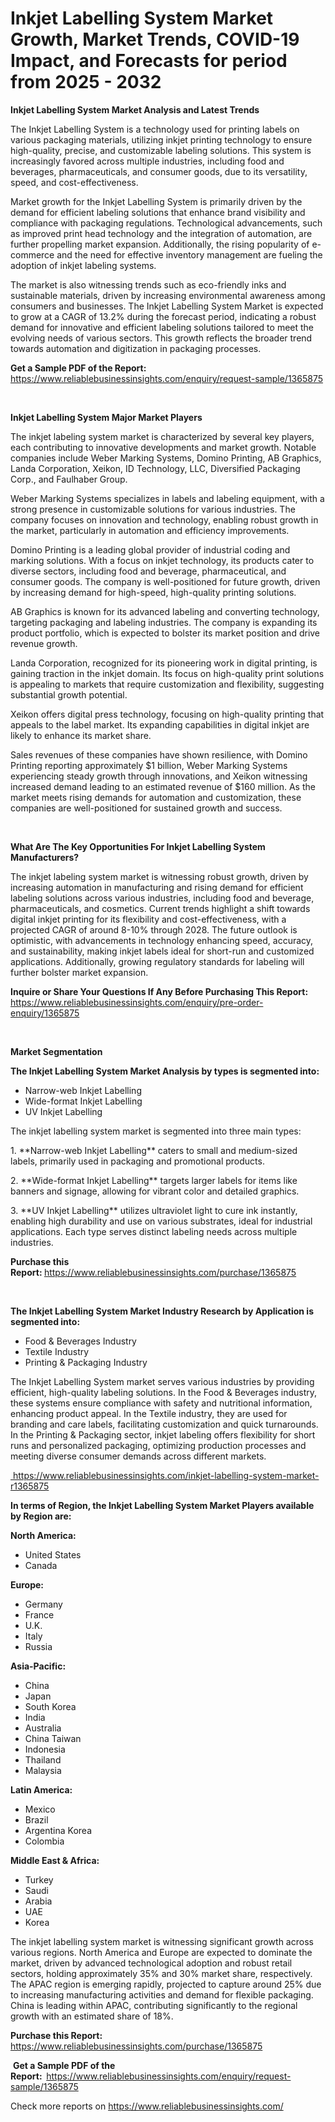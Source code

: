 <p><h1>Inkjet Labelling System Market Growth, Market Trends, COVID-19 Impact, and Forecasts for period from 2025 - 2032</h1></p><p><strong>Inkjet Labelling System Market Analysis and Latest Trends</strong></p>
<p><p>The Inkjet Labelling System is a technology used for printing labels on various packaging materials, utilizing inkjet printing technology to ensure high-quality, precise, and customizable labeling solutions. This system is increasingly favored across multiple industries, including food and beverages, pharmaceuticals, and consumer goods, due to its versatility, speed, and cost-effectiveness.</p><p>Market growth for the Inkjet Labelling System is primarily driven by the demand for efficient labeling solutions that enhance brand visibility and compliance with packaging regulations. Technological advancements, such as improved print head technology and the integration of automation, are further propelling market expansion. Additionally, the rising popularity of e-commerce and the need for effective inventory management are fueling the adoption of inkjet labeling systems.</p><p>The market is also witnessing trends such as eco-friendly inks and sustainable materials, driven by increasing environmental awareness among consumers and businesses. The Inkjet Labelling System Market is expected to grow at a CAGR of 13.2% during the forecast period, indicating a robust demand for innovative and efficient labeling solutions tailored to meet the evolving needs of various sectors. This growth reflects the broader trend towards automation and digitization in packaging processes.</p></p>
<p><strong>Get a Sample PDF of the Report:&nbsp;</strong> <a href="https://www.reliablebusinessinsights.com/enquiry/request-sample/1365875?utm_campaign=3256&utm_medium=2&utm_source=Github&utm_content=ia&utm_term=22032025&utm_id=inkjet-labelling-system">https://www.reliablebusinessinsights.com/enquiry/request-sample/1365875</a></p>
<p>&nbsp;</p>
<p><strong>Inkjet Labelling System Major Market Players</strong></p>
<p><p>The inkjet labeling system market is characterized by several key players, each contributing to innovative developments and market growth. Notable companies include Weber Marking Systems, Domino Printing, AB Graphics, Landa Corporation, Xeikon, ID Technology, LLC, Diversified Packaging Corp., and Faulhaber Group.</p><p>Weber Marking Systems specializes in labels and labeling equipment, with a strong presence in customizable solutions for various industries. The company focuses on innovation and technology, enabling robust growth in the market, particularly in automation and efficiency improvements.</p><p>Domino Printing is a leading global provider of industrial coding and marking solutions. With a focus on inkjet technology, its products cater to diverse sectors, including food and beverage, pharmaceutical, and consumer goods. The company is well-positioned for future growth, driven by increasing demand for high-speed, high-quality printing solutions.</p><p>AB Graphics is known for its advanced labeling and converting technology, targeting packaging and labeling industries. The company is expanding its product portfolio, which is expected to bolster its market position and drive revenue growth.</p><p>Landa Corporation, recognized for its pioneering work in digital printing, is gaining traction in the inkjet domain. Its focus on high-quality print solutions is appealing to markets that require customization and flexibility, suggesting substantial growth potential.</p><p>Xeikon offers digital press technology, focusing on high-quality printing that appeals to the label market. Its expanding capabilities in digital inkjet are likely to enhance its market share.</p><p>Sales revenues of these companies have shown resilience, with Domino Printing reporting approximately $1 billion, Weber Marking Systems experiencing steady growth through innovations, and Xeikon witnessing increased demand leading to an estimated revenue of $160 million. As the market meets rising demands for automation and customization, these companies are well-positioned for sustained growth and success.</p></p>
<p>&nbsp;</p>
<p><strong>What Are The Key Opportunities For Inkjet Labelling System Manufacturers?</strong></p>
<p><p>The inkjet labeling system market is witnessing robust growth, driven by increasing automation in manufacturing and rising demand for efficient labeling solutions across various industries, including food and beverage, pharmaceuticals, and cosmetics. Current trends highlight a shift towards digital inkjet printing for its flexibility and cost-effectiveness, with a projected CAGR of around 8-10% through 2028. The future outlook is optimistic, with advancements in technology enhancing speed, accuracy, and sustainability, making inkjet labels ideal for short-run and customized applications. Additionally, growing regulatory standards for labeling will further bolster market expansion.</p></p>
<p><strong>Inquire or Share Your Questions If Any Before Purchasing This Report:</strong> <a href="https://www.reliablebusinessinsights.com/enquiry/pre-order-enquiry/1365875?utm_campaign=3256&utm_medium=2&utm_source=Github&utm_content=ia&utm_term=22032025&utm_id=inkjet-labelling-system">https://www.reliablebusinessinsights.com/enquiry/pre-order-enquiry/1365875</a></p>
<p>&nbsp;</p>
<p><strong>Market Segmentation</strong></p>
<p><strong>The Inkjet Labelling System Market Analysis by types is segmented into:</strong></p>
<p><ul><li>Narrow-web Inkjet Labelling</li><li>Wide-format Inkjet Labelling</li><li>UV Inkjet Labelling</li></ul></p>
<p><p>The inkjet labelling system market is segmented into three main types: </p><p>1. **Narrow-web Inkjet Labelling** caters to small and medium-sized labels, primarily used in packaging and promotional products. </p><p>2. **Wide-format Inkjet Labelling** targets larger labels for items like banners and signage, allowing for vibrant color and detailed graphics. </p><p>3. **UV Inkjet Labelling** utilizes ultraviolet light to cure ink instantly, enabling high durability and use on various substrates, ideal for industrial applications. Each type serves distinct labeling needs across multiple industries.</p></p>
<p><strong>Purchase this Report:&nbsp;</strong><a href="https://www.reliablebusinessinsights.com/purchase/1365875?utm_campaign=3256&utm_medium=2&utm_source=Github&utm_content=ia&utm_term=22032025&utm_id=inkjet-labelling-system">https://www.reliablebusinessinsights.com/purchase/1365875</a></p>
<p>&nbsp;</p>
<p><strong>The Inkjet Labelling System Market Industry Research by Application is segmented into:</strong></p>
<p><ul><li>Food & Beverages Industry</li><li>Textile Industry</li><li>Printing & Packaging Industry</li></ul></p>
<p><p>The Inkjet Labelling System market serves various industries by providing efficient, high-quality labeling solutions. In the Food & Beverages industry, these systems ensure compliance with safety and nutritional information, enhancing product appeal. In the Textile industry, they are used for branding and care labels, facilitating customization and quick turnarounds. In the Printing & Packaging sector, inkjet labeling offers flexibility for short runs and personalized packaging, optimizing production processes and meeting diverse consumer demands across different markets.</p></p>
<p><a href="https://www.reliablebusinessinsights.com/inkjet-labelling-system-market-r1365875?utm_campaign=3256&utm_medium=2&utm_source=Github&utm_content=ia&utm_term=22032025&utm_id=inkjet-labelling-system">&nbsp;https://www.reliablebusinessinsights.com/inkjet-labelling-system-market-r1365875</a></p>
<p><strong>In terms of Region, the Inkjet Labelling System Market Players available by Region are:</strong></p>
<p>
    <p> <strong> North America: </strong>
        <ul>
            <li>United States</li>
            <li>Canada</li>
        </ul>
        </p> 
    <p> <strong> Europe: </strong>
        <ul>
            <li>Germany</li>
            <li>France</li>
            <li>U.K.</li>
            <li>Italy</li>
            <li>Russia</li>
        </ul>
        </p> 
    <p> <strong> Asia-Pacific: </strong>
        <ul>
            <li>China</li>
            <li>Japan</li>
            <li>South Korea</li>
            <li>India</li>
            <li>Australia</li>
            <li>China Taiwan</li>
            <li>Indonesia</li>
            <li>Thailand</li>
            <li>Malaysia</li>
        </ul>
        </p> 
    <p> <strong> Latin America: </strong>
        <ul>
            <li>Mexico</li>
            <li>Brazil</li>
            <li>Argentina Korea</li>
            <li>Colombia</li>
        </ul>
        </p> 
    <p> <strong> Middle East & Africa: </strong>
        <ul>
            <li>Turkey</li>
            <li>Saudi</li>
            <li>Arabia</li>
            <li>UAE</li>
            <li>Korea</li>
        </ul>
    </p>
    </p>
<p><p>The inkjet labelling system market is witnessing significant growth across various regions. North America and Europe are expected to dominate the market, driven by advanced technological adoption and robust retail sectors, holding approximately 35% and 30% market share, respectively. The APAC region is emerging rapidly, projected to capture around 25% due to increasing manufacturing activities and demand for flexible packaging. China is leading within APAC, contributing significantly to the regional growth with an estimated share of 18%.</p></p>
<p><strong>Purchase this Report: </strong><a href="https://www.reliablebusinessinsights.com/purchase/1365875?utm_campaign=3256&utm_medium=2&utm_source=Github&utm_content=ia&utm_term=22032025&utm_id=inkjet-labelling-system">https://www.reliablebusinessinsights.com/purchase/1365875</a></p>
<p>&nbsp;<strong>Get a Sample PDF of the Report:&nbsp;&nbsp;</strong><a href="https://www.reliablebusinessinsights.com/enquiry/request-sample/1365875?utm_campaign=3256&utm_medium=2&utm_source=Github&utm_content=ia&utm_term=22032025&utm_id=inkjet-labelling-system">https://www.reliablebusinessinsights.com/enquiry/request-sample/1365875</a></p>
<p><strong></strong></p>
<p>Check more reports on <a href="https://www.reliablebusinessinsights.com/?utm_campaign=3256&utm_medium=2&utm_source=Github&utm_content=ia&utm_term=22032025&utm_id=inkjet-labelling-system">https://www.reliablebusinessinsights.com/</a></p>